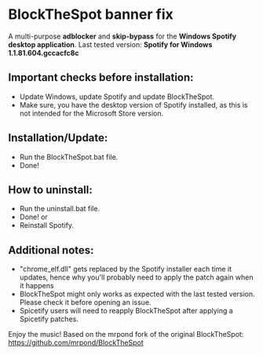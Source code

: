 # BlockTheSpot banner fix

A multi-purpose **adblocker** and **skip-bypass** for the **Windows Spotify desktop application**.
Last tested version: **Spotify for Windows 1.1.81.604.gccacfc8c**

## Important checks before installation:

 - Update Windows, update Spotify and update BlockTheSpot.
 - Make sure, you have the desktop version of Spotify installed, as this is not intended for the Microsoft Store version.

## Installation/Update:

 - Run the BlockTheSpot.bat file.
 - Done!

## How to uninstall:

 - Run the uninstall.bat file.
 - Done!
 or
 - Reinstall Spotify.

## Additional notes:

 - "chrome_elf.dll" gets replaced by the Spotify installer each time it updates, hence why you'll probably
   need to apply the patch again when it happens
 - BlockTheSpot might only works as expected with the last tested version. Please check it before opening an issue.
 - Spicetify users will need to reapply BlockTheSpot after applying a Spicetify patches.
 
Enjoy the music! Based on the mrpond fork of the original BlockTheSpot: https://github.com/mrpond/BlockTheSpot